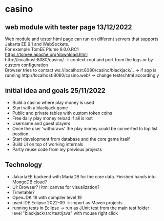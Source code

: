 # casino

## web module with tester page 13/12/2022
Web module and tester html page can run on different servers that supports Jakarta EE 9.1 and WebSockets. 
<br>For example TomEE Plume 9.0.0.RC1 <br> https://tomee.apache.org/download.html <br>
http://localhost:8080/casino/ -> context-root and port from the logs or by custom configuration <br>
Browser tries to contact ws://localhost:8080/casino/blackjack/.. -> if app is running http://localhost:8080/casino.web/ -> change tester.html accordingly
## initial idea and goals 25/11/2022
* Build a casino where play money is used 
* Start with a blackjack game 
* Public and private tables with custom token coins
* Free daily play money reload if all is lost
* Username and guest players
* Once the user 'withdraws' the play money could be converted to top list position.
* Start development from database and the core game itself
* Build UI on top of working internals
* Partly reuse code from my previous projects
## Technology
* JakartaEE backend with MariaDB for the core data. Finished hands into MongoDB cloud?
* UI: Browser? Html canvas for visualization?
* Timetable?
* OpenJDK 19 with compiler level 19
* used IDE Eclipse 2022-09 -> import as Maven projects
* running tests in Eclipse -> run as JUnit test from the main test folder level "blackjack/src/test/java" with mouse right click
